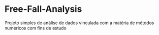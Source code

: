 # Free-Fall-Analysis
Projeto simples de análise de dados vinculada com a matéria de métodos numéricos com fins de estudo
